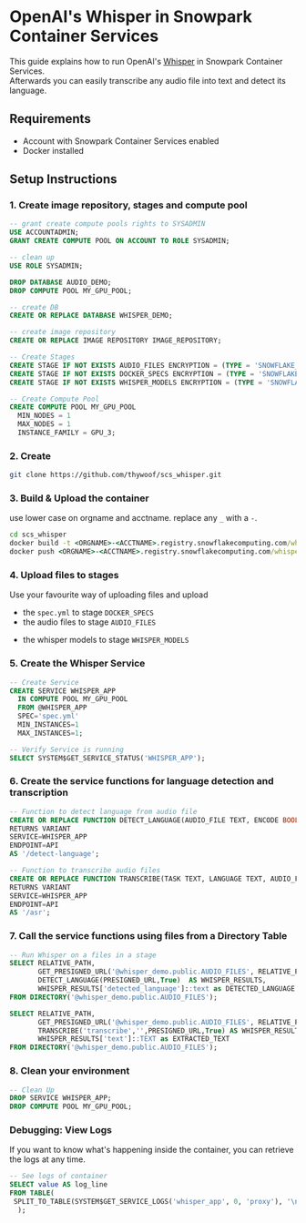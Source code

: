 # OpenAI's Whisper in Snowpark Container Services

This guide explains how to run OpenAI's [Whisper](https://github.com/openai/whisper) in Snowpark Container Services.  
Afterwards you can easily transcribe any audio file into text and detect its language.

## Requirements
* Account with Snowpark Container Services enabled
* Docker installed

## Setup Instructions
### 1. Create image repository, stages and compute pool 
```sql
-- grant create compute pools rights to SYSADMIN
USE ACCOUNTADMIN;
GRANT CREATE COMPUTE POOL ON ACCOUNT TO ROLE SYSADMIN;

-- clean up
USE ROLE SYSADMIN;

DROP DATABASE AUDIO_DEMO;
DROP COMPUTE POOL MY_GPU_POOL;

-- create DB
CREATE OR REPLACE DATABASE WHISPER_DEMO;

-- create image repository
CREATE OR REPLACE IMAGE REPOSITORY IMAGE_REPOSITORY;

-- Create Stages
CREATE STAGE IF NOT EXISTS AUDIO_FILES ENCRYPTION = (TYPE = 'SNOWFLAKE_SSE') DIRECTORY = (ENABLE = TRUE);
CREATE STAGE IF NOT EXISTS DOCKER_SPECS ENCRYPTION = (TYPE = 'SNOWFLAKE_SSE') DIRECTORY = (ENABLE = TRUE);
CREATE STAGE IF NOT EXISTS WHISPER_MODELS ENCRYPTION = (TYPE = 'SNOWFLAKE_SSE') DIRECTORY = (ENABLE = TRUE);

-- Create Compute Pool
CREATE COMPUTE POOL MY_GPU_POOL
  MIN_NODES = 1
  MAX_NODES = 1
  INSTANCE_FAMILY = GPU_3;
```

### 2. Create 
```bash
git clone https://github.com/thywoof/scs_whisper.git
```

### 3. Build & Upload the container
use lower case on orgname and acctname. replace any `_` with a `-`.

```cmd
cd scs_whisper
docker build -t <ORGNAME>-<ACCTNAME>.registry.snowflakecomputing.com/whisper_demo/image_repository/whisper_app:latest .
docker push <ORGNAME>-<ACCTNAME>.registry.snowflakecomputing.com/whisper_demo/public/image_repository/whisper_app:latest
```

### 4. Upload files to stages  
Use your favourite way of uploading files and upload 
* the `spec.yml` to stage `DOCKER_SPECS`
* the audio files to stage `AUDIO_FILES`
- the whisper models to stage `WHISPER_MODELS`

### 5. Create the Whisper Service
```sql
-- Create Service
CREATE SERVICE WHISPER_APP
  IN COMPUTE POOL MY_GPU_POOL
  FROM @WHISPER_APP
  SPEC='spec.yml'
  MIN_INSTANCES=1
  MAX_INSTANCES=1;

-- Verify Service is running
SELECT SYSTEM$GET_SERVICE_STATUS('WHISPER_APP');
```

### 6. Create the service functions for language detection and transcription
```sql
-- Function to detect language from audio file
CREATE OR REPLACE FUNCTION DETECT_LANGUAGE(AUDIO_FILE TEXT, ENCODE BOOLEAN)
RETURNS VARIANT
SERVICE=WHISPER_APP
ENDPOINT=API
AS '/detect-language';

-- Function to transcribe audio files
CREATE OR REPLACE FUNCTION TRANSCRIBE(TASK TEXT, LANGUAGE TEXT, AUDIO_FILE TEXT, ENCODE BOOLEAN)
RETURNS VARIANT
SERVICE=WHISPER_APP
ENDPOINT=API
AS '/asr';
```

### 7. Call the service functions using files from a Directory Table
```sql
-- Run Whisper on a files in a stage
SELECT RELATIVE_PATH, 
       GET_PRESIGNED_URL('@whisper_demo.public.AUDIO_FILES', RELATIVE_PATH) AS PRESIGNED_URL,
       DETECT_LANGUAGE(PRESIGNED_URL,True)  AS WHISPER_RESULTS,
       WHISPER_RESULTS['detected_language']::text as DETECTED_LANGUAGE
FROM DIRECTORY('@whisper_demo.public.AUDIO_FILES');

SELECT RELATIVE_PATH, 
       GET_PRESIGNED_URL('@whisper_demo.public.AUDIO_FILES', RELATIVE_PATH) AS PRESIGNED_URL,
       TRANSCRIBE('transcribe','',PRESIGNED_URL,True) AS WHISPER_RESULTS,
       WHISPER_RESULTS['text']::TEXT as EXTRACTED_TEXT
FROM DIRECTORY('@whisper_demo.public.AUDIO_FILES');
```

### 8. Clean your environment
```sql
-- Clean Up
DROP SERVICE WHISPER_APP;
DROP COMPUTE POOL MY_GPU_POOL;
```

### Debugging: View Logs
If you want to know what's happening inside the container, you can retrieve the logs at any time.
```sql
-- See logs of container
SELECT value AS log_line
FROM TABLE(
 SPLIT_TO_TABLE(SYSTEM$GET_SERVICE_LOGS('whisper_app', 0, 'proxy'), '\n')
  );
```